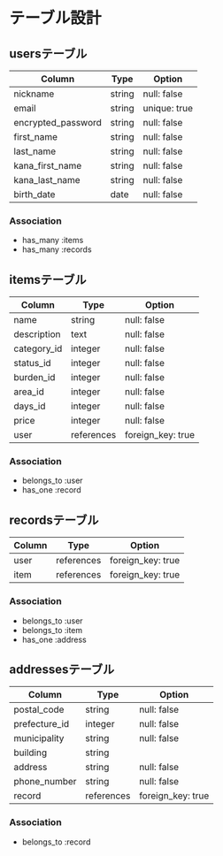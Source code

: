 # テーブル設計

## usersテーブル

| Column             | Type    | Option       |
| ------------------ | ------- | ------------ |
| nickname           | string  | null: false  |
| email              | string  | unique: true |
| encrypted_password | string  | null: false  |
| first_name         | string  | null: false  |
| last_name          | string  | null: false  |
| kana_first_name    | string  | null: false  |
| kana_last_name     | string  | null: false  |
| birth_date         | date    | null: false  |

 ### Association

- has_many :items
- has_many :records

## itemsテーブル

| Column      | Type       | Option            |
| ----------- | ---------- | ----------------- |
| name        | string     | null: false       |
| description | text       | null: false       |
| category_id | integer    | null: false       |
| status_id   | integer    | null: false       |
| burden_id   | integer    | null: false       |
| area_id     | integer    | null: false       |
| days_id     | integer    | null: false       |
| price       | integer    | null: false       |
| user        | references | foreign_key: true |

 ### Association

- belongs_to :user
- has_one :record

## recordsテーブル

| Column | Type       | Option            |
| ------ | ---------- | ----------------- |
| user   | references | foreign_key: true |
| item   | references | foreign_key: true |

### Association

- belongs_to :user
- belongs_to :item
- has_one :address

## addressesテーブル

| Column        | Type       | Option            |
| ------------- | ---------- | ----------------- |
| postal_code   | string     | null: false       |
| prefecture_id | integer    | null: false       |
| municipality  | string     | null: false       |
| building      | string     |                   |
| address       | string     | null: false       |
| phone_number  | string     | null: false       |
| record        | references | foreign_key: true |

### Association

- belongs_to :record